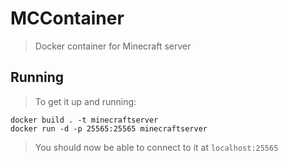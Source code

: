 # MCContainer
> Docker container for Minecraft server

## Running
> To get it up and running:

    docker build . -t minecraftserver
    docker run -d -p 25565:25565 minecraftserver

> You should now be able to connect to it at `localhost:25565`
